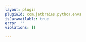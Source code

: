 ```yaml
---
layout: plugin
pluginId: com.jetbrains.python.envs
isJarAvailable: true
error: ''
violations: []

---
```

